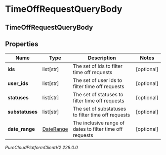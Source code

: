 # TimeOffRequestQueryBody

## TimeOffRequestQueryBody

## Properties

|Name | Type | Description | Notes|
|------------ | ------------- | ------------- | -------------|
| **ids** | list[str] | The set of ids to filter time off requests | [optional] |
| **user_ids** | list[str] | The set of user ids to filter time off requests | [optional] |
| **statuses** | list[str] | The set of statuses to filter time off requests | [optional] |
| **substatuses** | list[str] | The set of substatuses to filter time off requests | [optional] |
| **date_range** | [DateRange](DateRange) | The inclusive range of dates to filter time off requests | [optional] |



_PureCloudPlatformClientV2 228.0.0_
